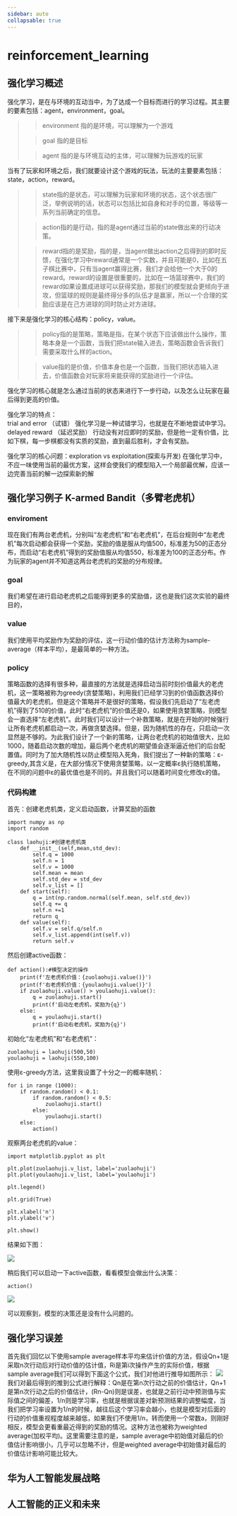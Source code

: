 ```yaml
---
sidebar: auto
collapsable: true
---
```

# reinforcement_learning

## 强化学习概述

强化学习，是在与环境的互动当中，为了达成一个目标而进行的学习过程。其主要的要素包括：agent，environment，goal。

>> environment 指的是环境，可以理解为一个游戏
>
>> goal 指的是目标
>
>> agent 指的是与环境互动的主体，可以理解为玩游戏的玩家

当有了玩家和环境之后，我们就要设计这个游戏的玩法，玩法的主要要素包括：state，action，reward。

>> state指的是状态，可以理解为玩家和环境的状态，这个状态很广泛，举例说明的话，状态可以包括比如自身和对手的位置，等级等一系列当前确定的信息。
>
>> action指的是行动，指的是agent通过当前的state做出来的行动决策。
>
>> reward指的是奖励，指的是，当agent做出action之后得到的即时反馈，在强化学习中reward通常是一个实数，并且可能是0，比如在五子棋比赛中，只有当agent赢得比赛，我们才会给他一个大于0的reward。reward的设置是很重要的，比如在一场篮球赛中，我们的reward如果设置成进球可以获得奖励，那我们的模型就会更倾向于进攻，但篮球的规则是最终得分多的队伍才是赢家，所以一个合理的奖励应该是在己方进球的同时防止对方进球。

接下来是强化学习的核心结构：policy，value。

>> policy指的是策略，策略是指，在某个状态下应该做出什么操作，策略本身是一个函数，当我们把state输入进去，策略函数会告诉我们需要采取什么样的action。
>
>> value指的是价值，价值本身也是一个函数，当我们把状态输入进去，价值函数会对玩家将来能获得的奖励进行一个评估。

强化学习的核心就是怎么通过当前的状态来进行下一步行动，以及怎么让玩家在最后得到更高的价值。

强化学习的特点：<br>
trial and error （试错） 强化学习是一种试错学习，也就是在不断地尝试中学习。<br>
delayed reward （延迟奖励） 行动没有对应即时的奖励，但是他一定有价值，比如下棋，每一步棋都没有实质的奖励，直到最后胜利，才会有奖励。<br>

强化学习的核心问题：exploration vs exploitation(探索与开发) 在强化学习中，不应一味使用当前的最优方案，这样会使我们的模型陷入一个局部最优解，应该一边完善当前的解一边探索新的解
## 强化学习例子 K-armed Bandit（多臂老虎机）

### enviroment

现在我们有两台老虎机，分别叫“左老虎机”和“右老虎机”，在后台规则中“左老虎机”每次启动都会获得一个奖励，奖励的值是服从均值500，标准差为50的正态分布，而启动“右老虎机”得到的奖励值服从均值550，标准差为100的正态分布。作为玩家的agent并不知道这两台老虎机的奖励的分布规律。

### goal

我们希望在进行启动老虎机之后能得到更多的奖励值，这也是我们这次实验的最终目的，

### value

我们使用平均奖励作为奖励的评估，这一行动价值的估计方法称为sample-average（样本平均），是最简单的一种方法。

### policy

策略函数的选择有很多种，最直接的方法就是选择启动当前时刻价值最大的老虎机，这一策略被称为greedy(贪婪策略)，利用我们已经学习到的价值函数选择价值最大的老虎机，但是这个策略并不是很好的策略，假设我们先启动了“左老虎机”得到了510的价值，此时“右老虎机”的价值还是0，如果使用贪婪策略，则模型会一直选择“左老虎机”。此时我们可以设计一个补救策略，就是在开始的时候强行让所有老虎机都启动一次，再做贪婪选择。但是，因为随机性的存在，只启动一次显然是不够的。为此我们设计了一个新的策略，让两台老虎机的初始值很大，比如1000，随着启动次数的增加，最后两个老虎机的期望值会逐渐逼近他们的后台配置值。同时为了加大随机性以防止模型陷入死角，我们提出了一种新的策略：ε-greedy,其含义是，在大部分情况下使用贪婪策略，以一定概率ε执行随机策略，在不同的问题中ε的最优值也是不同的。并且我们可以随着时间变化修改ε的值。

### 代码构建

首先：创建老虎机类，定义启动函数，计算奖励的函数

    import numpy as np
    import random

    class laohuji:#创建老虎机类
        def __init__(self,mean,std_dev):
            self.q = 1000
            self.n = 1
            self.v = 1000
            self.mean = mean
            self.std_dev = std_dev
            self.v_list = []
        def start(self):
            q = int(np.random.normal(self.mean, self.std_dev))
            self.q += q
            self.n +=1
            return q
        def value(self):
            self.v = self.q/self.n
            self.v_list.append(int(self.v))
            return self.v

然后创建active函数：

    def action():#模型决定的操作
        print(f'左老虎机价值：{zuolaohuji.value()}')
        print(f'右老虎机价值：{youlaohuji.value()}')
        if zuolaohuji.value() > youlaohuji.value():
            q = zuolaohuji.start()
            print(f'启动左老虎机，奖励为{q}')
        else:
            q = youlaohuji.start()
            print(f'启动右老虎机，奖励为{q}')

初始化“左老虎机”和“右老虎机”：

    zuolaohuji = laohuji(500,50)
    youlaohuji = laohuji(550,100)


使用ε-greedy方法，这里我设置了十分之一的概率随机：

    for i in range (1000):
        if random.random() < 0.1:
            if random.random() < 0.5:
                zuolaohuji.start()
            else:
                youlaohuji.start()
        else:
            action()

观察两台老虎机的value：

    import matplotlib.pyplot as plt

    plt.plot(zuolaohuji.v_list, label='zuolaohuji')
    plt.plot(youlaohuji.v_list, label='youlaohuji')

    plt.legend()

    plt.grid(True)

    plt.xlabel('n')
    plt.ylabel('v')

    plt.show()

结果如下图：

![](./1.png)

稍后我们可以启动一下active函数，看看模型会做出什么决策：

    action()
    
![](./2.png)

可以观察到，模型的决策还是没有什么问题的。

## 强化学习误差

首先我们回忆以下使用sample average样本平均来估计价值的方法，假设Qn+1是采取n次行动后对行动价值的估计值，Ri是第i次操作产生的实际价值，根据sample average我们可以得到下面这个公式，我们对他进行推导如图所示：
![](./3.png)
我们对最后得到的推到公式进行解释：Qn是在第n次行动之前的价值估计，Qn+1是第n次行动之后的价值估计，(Rn-Qn)则是误差，也就是之前行动中预测值与实际值之间的偏差，1/n则是学习率，也就是根据误差对新预测结果的调整幅度，当我们把学习率设置为1/n的时候，越往后这个学习率会越小，也就是模型对后面的行动的价值重视程度越来越低，如果我们不使用1/n，转而使用一个常数a，则刚好相反，模型会更看重最近得到的奖励的情况。这种方法也被称为weighted average(加权平均)。这里需要注意的是，sample average中初始值对最后的价值估计影响很小，几乎可以忽略不计，但是weighted average中初始值对最后的价值估计影响可能比较大。<br>



## 华为人工智能发展战略

## 人工智能的正义和未来
